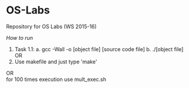# OS-Labs
Repository for OS Labs (WS 2015-16)


*How to run*  

1. Task 1.1: a. gcc -Wall -o [object file] [source code file]   b. ./[object file]  
OR  
2. Use makefile and just type 'make'  

OR  
for 100 times execution use mult_exec.sh  
